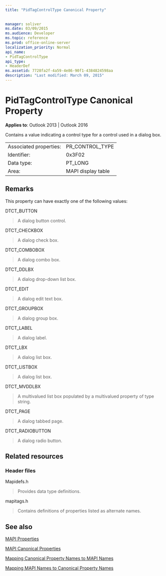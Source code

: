 ```yaml
---
title: "PidTagControlType Canonical Property"
 
 
manager: soliver
ms.date: 03/09/2015
ms.audience: Developer
ms.topic: reference
ms.prod: office-online-server
localization_priority: Normal
api_name:
- PidTagControlType
api_type:
- HeaderDef
ms.assetid: 7728fa2f-4a59-4e86-90f1-4384824598aa
description: "Last modified: March 09, 2015"
---
```


# PidTagControlType Canonical Property

  
  
**Applies to**: Outlook 2013 | Outlook 2016 
  
Contains a value indicating a control type for a control used in a dialog box. 
  
|||
|:-----|:-----|
|Associated properties:  <br/> |PR_CONTROL_TYPE  <br/> |
|Identifier:  <br/> |0x3F02  <br/> |
|Data type:  <br/> |PT_LONG  <br/> |
|Area:  <br/> |MAPI display table  <br/> |
   
## Remarks

This property can have exactly one of the following values:
  
DTCT_BUTTON 
  
> A dialog button control.
    
DTCT_CHECKBOX 
  
> A dialog check box.
    
DTCT_COMBOBOX 
  
> A dialog combo box.
    
DTCT_DDLBX 
  
> A dialog drop-down list box.
    
DTCT_EDIT 
  
> A dialog edit text box.
    
DTCT_GROUPBOX 
  
> A dialog group box.
    
DTCT_LABEL 
  
> A dialog label.
    
DTCT_LBX 
  
> A dialog list box.
    
DTCT_LISTBOX 
  
> A dialog list box.
    
DTCT_MVDDLBX 
  
> A multivalued list box populated by a multivalued property of type string.
    
DTCT_PAGE 
  
> A dialog tabbed page.
    
DTCT_RADIOBUTTON 
  
> A dialog radio button.
    
## Related resources

### Header files

Mapidefs.h
  
> Provides data type definitions.
    
mapitags.h
  
> Contains definitions of properties listed as alternate names.
    
## See also



[MAPI Properties](mapi-properties.md)
  
[MAPI Canonical Properties](mapi-canonical-properties.md)
  
[Mapping Canonical Property Names to MAPI Names](mapping-canonical-property-names-to-mapi-names.md)
  
[Mapping MAPI Names to Canonical Property Names](mapping-mapi-names-to-canonical-property-names.md)

